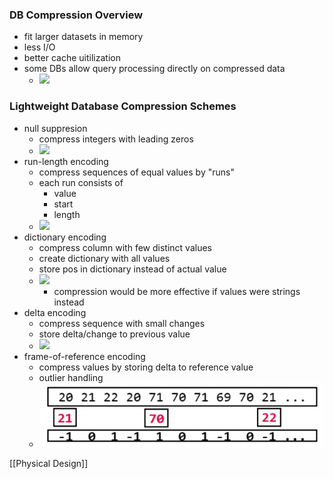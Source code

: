 ### DB Compression Overview
+ fit larger datasets in memory
+ less I/O
+ better cache uitilization
+ some DBs allow query processing directly on compressed data
	+ ![](Pasted%20image%2020220505105419.png)

### Lightweight Database Compression Schemes
+ null suppresion
	+ compress integers with leading zeros
	+ ![](Pasted%20image%2020220505105637.png)
+ run-length encoding
	+ compress sequences of equal values by "runs"
	+ each run consists of
		+ value
		+ start
		+ length
	+ ![](Pasted%20image%2020220505105752.png)
+ dictionary encoding
	+ compress column with few distinct values 
	+ create dictionary with all values
	+ store pos in dictionary instead of actual value
	+ ![](Pasted%20image%2020220505110042.png)
		+ compression would be more effective if values were strings instead
+ delta encoding
	+ compress sequence with small changes
	+ store delta/change to previous value
	+ ![](Pasted%20image%2020220505110250.png)
+ frame-of-reference encoding
	+ compress values by storing delta to reference value
	+ outlier handling
	+ ![](Pasted%20image%2020220505110426.png)



[[Physical Design]]
